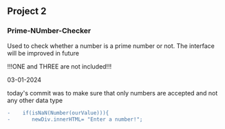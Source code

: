 ## Project 2
### Prime-NUmber-Checker

Used to check whether a number is a prime number or not. 
The interface will be improved in future

!!!ONE and THREE are not included!!!


03-01-2024

today's commit was to make sure that only numbers are accepted and not any other data type
```diff
-    if(isNaN(Number(ourValue))){
-       newDiv.innerHTML= "Enter a number!";
```
